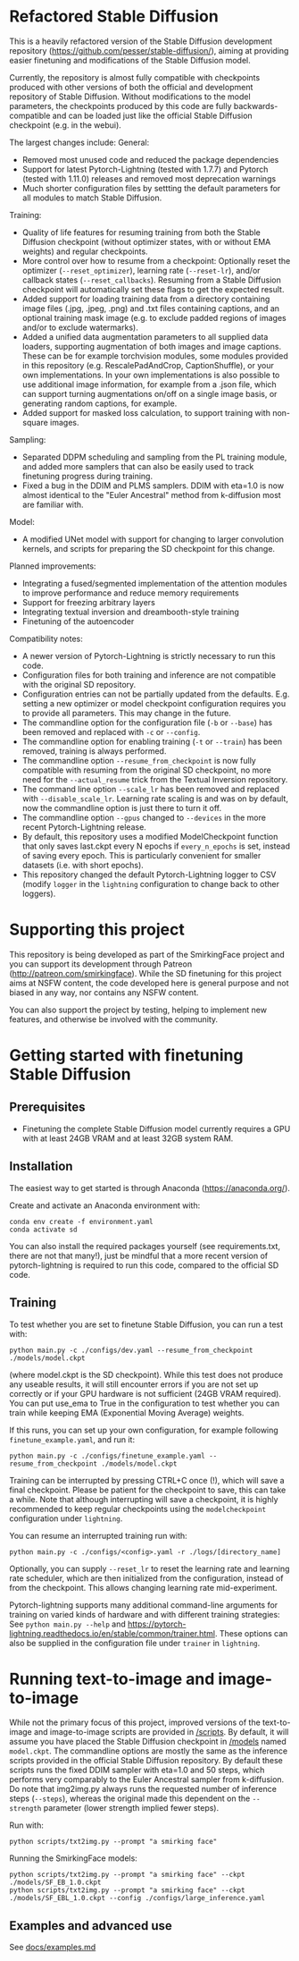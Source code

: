 # Refactored Stable Diffusion
This is a heavily refactored version of the Stable Diffusion development repository (https://github.com/pesser/stable-diffusion/), aiming at providing easier finetuning and modifications of the Stable Diffusion model.

Currently, the repository is almost fully compatible with checkpoints produced with other versions of both the official and development repository of Stable Diffusion. Without modifications to the model parameters, the checkpoints produced by this code are fully backwards-compatible and can be loaded just like the official Stable Diffusion checkpoint (e.g. in the webui).

The largest changes include:
General:
- Removed most unused code and reduced the package dependencies
- Support for latest Pytorch-Lightning (tested with 1.7.7) and Pytorch (tested with 1.11.0) releases and removed most deprecation warnings
- Much shorter configuration files by settting the default parameters for all modules to match Stable Diffusion.

Training:
- Quality of life features for resuming training from both the Stable Diffusion checkpoint (without optimizer states, with or without EMA weights) and regular checkpoints.
- More control over how to resume from a checkpoint: Optionally reset the optimizer (`--reset_optimizer`), learning rate (`--reset-lr`), and/or callback states (`--reset_callbacks`). Resuming from a Stable Diffusion checkpoint will automatically set these flags to get the expected result.
- Added support for loading training data from a directory containing image files (.jpg, .jpeg, .png) and .txt files containing captions, and an optional training mask image (e.g. to exclude padded regions of images and/or to exclude watermarks).
- Added a unified data augmentation parameters to all supplied data loaders, supporting augmentation of both images and image captions. These can be for example torchvision modules, some modules provided in this repository (e.g. RescalePadAndCrop, CaptionShuffle), or your own implementations. In your own implementations is also possible to use additional image information, for example from a .json file, which can support turning augmentations on/off on a single image basis, or generating random captions, for example.
- Added support for masked loss calculation, to support training with non-square images.

Sampling:
- Separated DDPM scheduling and sampling from the PL training module, and added more samplers that can also be easily used to track finetuning progress during training.
- Fixed a bug in the DDIM and PLMS samplers. DDIM with eta=1.0 is now almost identical to the "Euler Ancestral" method from k-diffusion most are familiar with.

Model:
- A modified UNet model with support for changing to larger convolution kernels, and scripts for preparing the SD checkpoint for this change.

Planned improvements:
- Integrating a fused/segmented implementation of the attention modules to improve performance and reduce memory requirements
- Support for freezing arbitrary layers
- Integrating textual inversion and dreambooth-style training
- Finetuning of the autoencoder

Compatibility notes:
- A newer version of Pytorch-Lightning is strictly necessary to run this code.
- Configuration files for both training and inference are not compatible with the original SD repository.
- Configuration entries can not be partially updated from the defaults. E.g. setting a new optimizer or model checkpoint configuration requires you to provide all parameters. This may change in the future.
- The commandline option for the configuration file (`-b` or `--base`) has been removed and replaced with `-c` or `--config`.
- The commandline option for enabling training (`-t` or `--train`) has been removed, training is always performed.
- The commandline option `--resume_from_checkpoint` is now fully compatible with resuming from the original SD checkpoint, no more need for the `--actual_resume` trick from the Textual Inversion repository.
- The command line option `--scale_lr` has been removed and replaced with `--disable_scale_lr`. Learning rate scaling is and was on by default, now the commandline option is just there to turn it off.
- The commandline option `--gpus` changed to `--devices` in the more recent Pytorch-Lightning release.
- By default, this repository uses a modified ModelCheckpoint function that only saves last.ckpt every N epochs if `every_n_epochs` is set, instead of saving every epoch. This is particularly convenient for smaller datasets (i.e. with short epochs).
- This repository changed the default Pytorch-Lightning logger to CSV (modify `logger` in the `lightning` configuration to change back to other loggers).

# Supporting this project
This repository is being developed as part of the SmirkingFace project and you can support its development through Patreon (http://patreon.com/smirkingface). While the SD finetuning for this project aims at NSFW content, the code developed here is general purpose and not biased in any way, nor contains any NSFW content.

You can also support the project by testing, helping to implement new features, and otherwise be involved with the community.

# Getting started with finetuning Stable Diffusion

## Prerequisites
- Finetuning the complete Stable Diffusion model currently requires a GPU with at least 24GB VRAM and at least 32GB system RAM.

## Installation
The easiest way to get started is through Anaconda (https://anaconda.org/).

Create and activate an Anaconda environment with:
```
conda env create -f environment.yaml
conda activate sd
```

You can also install the required packages yourself (see requirements.txt, there are not that many!), just be mindful that a more recent version of pytorch-lightning is required to run this code, compared to the official SD code.

## Training
To test whether you are set to finetune Stable Diffusion, you can run a test with:
```
python main.py -c ./configs/dev.yaml --resume_from_checkpoint ./models/model.ckpt
```
(where model.ckpt is the SD checkpoint). While this test does not produce any useable results, it will still encounter errors if you are not set up correctly or if your GPU hardware is not sufficient (24GB VRAM required). You can put use_ema to True in the configuration to test whether you can train while keeping EMA (Exponential Moving Average) weights.

If this runs, you can set up your own configuration, for example following `finetune_example.yaml`, and run it:
```
python main.py -c ./configs/finetune_example.yaml --resume_from_checkpoint ./models/model.ckpt
```

Training can be interrupted by pressing CTRL+C once (!), which will save a final checkpoint. Please be patient for the checkpoint to save, this can take a while. Note that although interrupting will save a checkpoint, it is highly recommended to keep regular checkpoints using the `modelcheckpoint` configuration under `lightning`.

You can resume an interrupted training run with:
```
python main.py -c ./configs/<config>.yaml -r ./logs/[directory_name]
```
Optionally, you can supply `--reset_lr` to reset the learning rate and learning rate scheduler, which are then initialized from the configuration, instead of from the checkpoint. This allows changing learning rate mid-experiment.

Pytorch-lightning supports many additional command-line arguments for training on varied kinds of hardware and with different training strategies: See ```python main.py --help``` and https://pytorch-lightning.readthedocs.io/en/stable/common/trainer.html. These options can also be supplied in the configuration file under `trainer` in  `lightning`.


# Running text-to-image and image-to-image
While not the primary focus of this project, improved versions of the text-to-image and image-to-image scripts are provided in [/scripts](/scripts). By default, it will assume you have placed the Stable Diffusion checkpoint in [/models](/models) named `model.ckpt`. The commandline options are mostly the same as the inference scripts provided in the official Stable Diffusion repository.
By default these scripts runs the fixed DDIM sampler with eta=1.0 and 50 steps, which performs very comparably to the Euler Ancestral sampler from k-diffusion.
Do note that img2img.py always runs the requested number of inference steps (`--steps`), whereas the original made this dependent on the `--strength` parameter (lower strength implied fewer steps).

Run with:
```
python scripts/txt2img.py --prompt "a smirking face"
```

Running the SmirkingFace models:
```
python scripts/txt2img.py --prompt "a smirking face" --ckpt ./models/SF_EB_1.0.ckpt
python scripts/txt2img.py --prompt "a smirking face" --ckpt ./models/SF_EBL_1.0.ckpt --config ./configs/large_inference.yaml
```

## Examples and advanced use
See [docs/examples.md](docs/examples.md)